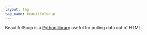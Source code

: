 ```yaml
---
layout: tag
tag_name: beautifulsoup
---
```


BeautifulSoup is a [Python library](https://www.crummy.com/software/BeautifulSoup/) useful for pulling data out of HTML.
